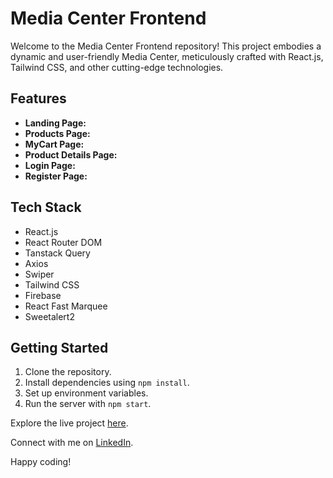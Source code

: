 # Media Center Frontend

Welcome to the Media Center Frontend repository! This project embodies a dynamic and user-friendly Media Center, meticulously crafted with React.js, Tailwind CSS, and other cutting-edge technologies.

## Features

- **Landing Page:**
- **Products Page:**
- **MyCart Page:**
- **Product Details Page:**
- **Login Page:**
- **Register Page:**

## Tech Stack

- React.js
- React Router DOM
- Tanstack Query
- Axios
- Swiper
- Tailwind CSS
- Firebase
- React Fast Marquee
- Sweetalert2

## Getting Started

1. Clone the repository.
2. Install dependencies using `npm install`.
3. Set up environment variables.
4. Run the server with `npm start`.
 

Explore the live project [here](https://media-center-shop.vercel.app/).

Connect with me on [LinkedIn](https://www.linkedin.com/in/mdsajalali/).

Happy coding!
